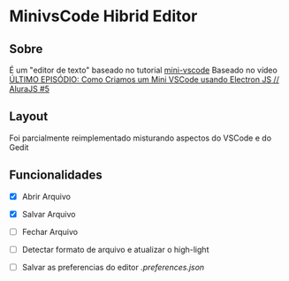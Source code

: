 # MinivsCode Hibrid Editor  #

Sobre
---
É um "editor de texto" baseado no tutorial [mini-vscode](https://www.youtube.com/watch?v=NOxZ8-hZCZ0&t=520s)
Baseado no vídeo [ÚLTIMO EPISÓDIO: Como Criamos um Mini VSCode usando Electron JS // AluraJS #5](https://www.youtube.com/watch?v=NOxZ8-hZCZ0&t=520s)

Layout
---
Foi parcialmente reimplementado misturando aspectos do VSCode e do Gedit

Funcionalidades
---
- [x]   Abrir Arquivo 
- [x]   Salvar Arquivo 
- [ ]   Fechar Arquivo
- [ ]   Detectar formato de arquivo e atualizar o high-light 
- [ ]   Salvar as preferencias do editor *.preferences.json*

